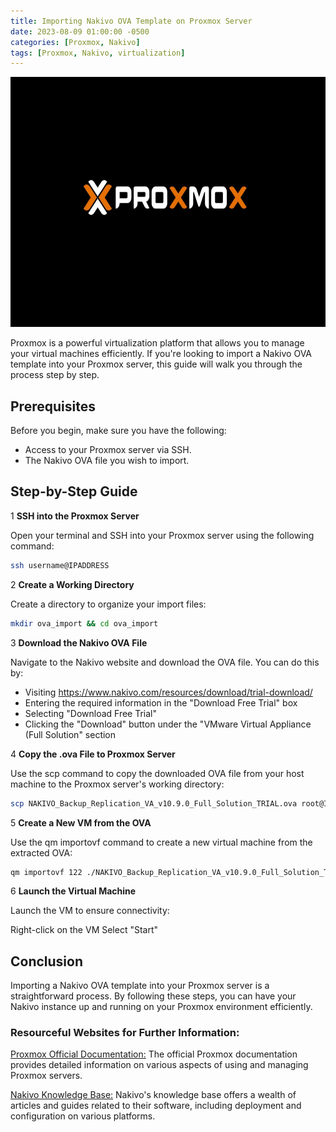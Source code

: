 ```yaml
---
title: Importing Nakivo OVA Template on Proxmox Server
date: 2023-08-09 01:00:00 -0500
categories: [Proxmox, Nakivo]
tags: [Proxmox, Nakivo, virtualization]
---
```


<img src="/assets/img/posts/2023/proxmox_cluster_not_ready/proxmox_cluster_not_ready.jpg" alt="Importing Nakivo OVA Template on Proxmox Server" style="height:400px; width:600px;" />

Proxmox is a powerful virtualization platform that allows you to manage your virtual machines efficiently. If you're looking to import a Nakivo OVA template into your Proxmox server, this guide will walk you through the process step by step.

## Prerequisites

Before you begin, make sure you have the following:

- Access to your Proxmox server via SSH.
- The Nakivo OVA file you wish to import.

## Step-by-Step Guide

1 **SSH into the Proxmox Server**

Open your terminal and SSH into your Proxmox server using the following command:

```bash
ssh username@IPADDRESS
```

2 **Create a Working Directory**

Create a directory to organize your import files:

```bash
mkdir ova_import && cd ova_import
```

3 **Download the Nakivo OVA File**

Navigate to the Nakivo website and download the OVA file. You can do this by:

- Visiting https://www.nakivo.com/resources/download/trial-download/
- Entering the required information in the "Download Free Trial" box
- Selecting "Download Free Trial"
- Clicking the "Download" button under the "VMware Virtual Appliance (Full Solution" section

4 **Copy the .ova File to Proxmox Server**

Use the scp command to copy the downloaded OVA file from your host machine to the Proxmox server's working directory:

```bash
scp NAKIVO_Backup_Replication_VA_v10.9.0_Full_Solution_TRIAL.ova root@IPADDRESS:ova_import
```

5 **Create a New VM from the OVA**

Use the qm importovf command to create a new virtual machine from the extracted OVA:

```bash
qm importovf 122 ./NAKIVO_Backup_Replication_VA_v10.9.0_Full_Solution_TRIAL.ovf vmstorage2 --format qcow2
```

6 **Launch the Virtual Machine**

Launch the VM to ensure connectivity:

Right-click on the VM
Select "Start"

## Conclusion

Importing a Nakivo OVA template into your Proxmox server is a straightforward process. By following these steps, you can have your Nakivo instance up and running on your Proxmox environment efficiently.


### Resourceful Websites for Further Information: ###

[Proxmox Official Documentation:](https://pve.proxmox.com/pve-docs/pve-admin-guide.html) The official Proxmox documentation provides detailed information on various aspects of using and managing Proxmox servers.

[Nakivo Knowledge Base:](https://helpcenter.nakivo.com/) Nakivo's knowledge base offers a wealth of articles and guides related to their software, including deployment and configuration on various platforms.